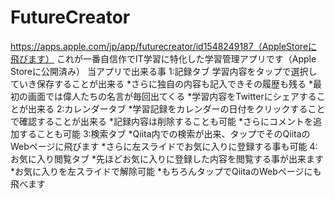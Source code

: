 # FutureCreator

https://apps.apple.com/jp/app/futurecreator/id1548249187（AppleStoreに飛びます）
これが一番自信作でIT学習に特化した学習管理アプリです（Apple Storeに公開済み）
当アプリで出来る事
1:記録タブ
学習内容をタップで選択していき保存することが出来る
*さらに独自の内容も記入できその履歴も残る
*最初の画面では偉人たちの名言が毎回出てくる
*学習内容をTwitterにシェアすることが出来る
2:カレンダータブ
*学習記録をカレンダーの日付をクリックすることで確認することが出来る
*記録内容は削除することも可能
*さらにコメントを追加することも可能
3:検索タブ
*Qiita内での検索が出来、タップでそのQiitaのWebページに飛びます
*さらに左スライドでお気に入りに登録する事も可能
4:お気に入り閲覧タブ
*先ほどお気に入りに登録した内容を閲覧する事が出来ます
*お気に入りを左スライドで解除可能
*もちろんタップでQiitaのWebページにも飛べます
